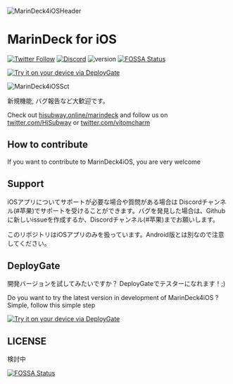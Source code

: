 ![MarinDeck4iOSHeader](https://user-images.githubusercontent.com/54408846/118355668-25510080-b5ac-11eb-9457-d4a27c183702.png)

# MarinDeck for iOS

[![Twitter Follow](https://img.shields.io/twitter/follow/vitomcharm?style=flat-square)](https://twitter.com/vitomcharm)
[![Discord](https://img.shields.io/badge/Discord-join-blue)](https://discord.gg/JKsqaxcnCW)
![version](https://img.shields.io/badge/version-Alpha-red)
[![FOSSA Status](https://app.fossa.com/api/projects/git%2Bgithub.com%2FRiniaOkyama%2FMarinDeck4iOS.svg?type=shield)](https://app.fossa.com/projects/git%2Bgithub.com%2FRiniaOkyama%2FMarinDeck4iOS?ref=badge_shield)

[<img src="https://dply.me/mcdh5i/button/large" alt="Try it on your device via DeployGate">](https://dply.me/mcdh5i#install)



![MarinDeck4iOSSct](https://user-images.githubusercontent.com/54408846/118355669-271ac400-b5ac-11eb-87d9-dfeedb5baac9.png)

新規機能, バグ報告など大歓迎です。



Check out [hisubway.online/marindeck](https://hisubway.online/marindeck/) and follow us on [twitter.com/HiSubway](https://twitter.com/HiSubway) or [twitter.com/vitomcharm](https://twitter.com/vitomcharm)

## How to contribute

If you want to contribute to MarinDeck4iOS, you are very welcome



## Support

iOSアプリについてサポートが必要な場合や質問がある場合は Discordチャンネル(#苹果)でサポートを受けることができます。バグを発見した場合は、Githubに新しいissueを作成するか、Discordチャンネル(#苹果)までお願いします。

このリポジトリはiOSアプリのみを扱っています。Android版とは別なので注意してください。



## DeployGate

開発バージョンを試してみたいですか？ DeployGateでテスターになれます！;)

Do you want to try the latest version in development of MarinDeck4iOS ? Simple, follow this simple step

[<img src="https://dply.me/mcdh5i/button/large" alt="Try it on your device via DeployGate">](https://dply.me/mcdh5i#install)



## LICENSE

検討中

[![FOSSA Status](https://app.fossa.com/api/projects/git%2Bgithub.com%2FRiniaOkyama%2FMarinDeck4iOS.svg?type=large)](https://app.fossa.com/projects/git%2Bgithub.com%2FRiniaOkyama%2FMarinDeck4iOS?ref=badge_large)
